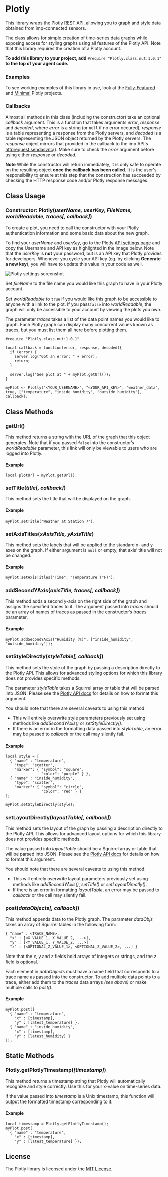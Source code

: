 # Plotly #

This library wraps the [Plotly REST API](https://plot.ly/rest/), allowing you to graph and style data obtained from imp-connected sensors.

The class allows for simple creation of time-series data graphs while exposing access for styling graphs using all features of the Plotly API. Note that this library requires the creation of a Plotly account.

**To add this library to your project, add** `#require "Plotly.class.nut:1.0.1"` **to the top of your agent code.**

### Examples ###

To see working examples of this library in use, look at the [Fully-Featured](examples/full_featured) and [Minimal](examples/minimal) Plotly projects.

### Callbacks ###

Almost all methods in this class (including the constructor) take an optional *callback* argument.
This is a function that takes arguments *error*, *response* and *decoded*, where *error* is a string (or `null` if no error occured), *response* is a table representing a response from the Plotly servers, and *decoded* is a table representing the JSON object returned by the Plotly servers. The *response* object mirrors that provided in the callback to the imp API's [httprequest.sendasync()](https://developer.electricimp.com/api/httprequest/sendasync). Make sure to check the *error* argument before using either *response* or *decoded*.

**Note** While the constructor will return immediately, it is only safe to operate on the resulting object **once the callback has been called**. It is the user's responsibility to ensure at this step that the construction has succeeded by checking the HTTP response code and/or Plotly response messages.

## Class Usage ##

### Constructor: Plotly(*userName, userKey, FileName, worldReadable, traces[, callback]*) ###

To create a plot, you need to call the constructor with your Plotly authentication information and some basic data about the new graph.

To find your *userName* and *userKey*, go to the Plotly [API settings page](https://plot.ly/settings/api) and copy the Username and API key as highlighted in the image below. Note that the *userKey* is **not** your password, but is an API key that Plotly provides for developers. Whenever you cycle your API key (eg. by clicking **Generate a new key**), you will have to update this value in your code as well.

![Plotly settings screenshot](images/plotly_user_settings.png)

Set *fileName* to the file name you would like this graph to have in your Plotly account.

Set *worldReadable* to `true` if you would like this graph to be accessible to anyone with a link to the plot. If you pass`false` into *worldReadable*, the graph will only be accessible to your account by viewing the plots you own.

The parameter *traces* takes a list of the data point names you would like to graph. Each Plotly graph can display many concurrent values known as traces, but you must list them all here before plotting them.

```squirrel
#require "Plotly.class.nut:1.0.1"

local callback = function(error, response, decoded){
  if (error) {
    server.log("Got an error: " + error);
    return;
  }
  
  server.log("See plot at " + myPlot.getUrl());
}

myPlot <- Plotly("<YOUR_USERNAME>", "<YOUR_API_KEY>", "weather_data", true, ["temperature", "inside_humidity", "outside_humidity"], callback);
```

## Class Methods ##

### getUrl() ###

This method returns a string with the URL of the graph that this object generates. Note that if you passed `false` into the constructor’s *worldReadable* parameter, this link will only be viewable to users who are logged into Plotly.

#### Example ####

```squirrel
local plotUrl = myPlot.getUrl();
```

### setTitle(*title[, callback]*) ###

This method sets the title that will be displayed on the graph.

#### Example ####

```squirrel
myPlot.setTitle("Weather at Station 7");
```

### setAxisTitles(*xAxisTitle, yAxisTitle*) ###

This method sets the labels that will be applied to the standard x- and y-axes on the graph. If either argument is `null` or empty, that axis’ title will not be changed.

#### Example ####

```squirrel
myPlot.setAxisTitles("Time", "Temperature (°F)");
```

### addSecondYAxis(*axisTitle, traces[, callback]*) ###

This method adds a second y-axis on the right side of the graph and assigns the specified traces to it. The argument passed into *traces* should be an array of names of traces as passed in the constructor’s *traces* parameter.

#### Example ####

```squirrel
myPlot.addSecondYAxis("Humidity (%)", ["inside_humidity", "outside_humidity"]);
```

### setStyleDirectly(*styleTable[, callback]*) ###

This method sets the style of the graph by passing a description directly to the Plotly API. This allows for advanced styling options for which this library does not provides specific methods.

The parameter *styleTable* takes a Squirrel array or table that will be parsed into JSON. Please see the [Plotly API docs](https://plot.ly/rest/) for details on how to format this argument.

You should note that there are several caveats to using this method:

- This will entirely overwrite style parameters previously set using methods like *addSecondYAxis()* or *setStyleDirectly()*.
- If there is an error in the formatting data passed into *styleTable*, an error may be passed to *callback* or the call may silently fail.

#### Example ####

```squirrel
local style = [
  { "name" : "temperature",
    "type": "scatter",
    "marker": { "symbol": "square", 
                "color": "purple" } },
  { "name" : "inside_humidity",
    "type": "scatter",
    "marker": { "symbol": "circle", 
                "color": "red" } }
];

myPlot.setStyleDirectly(style);
```

### setLayoutDirectly(*layoutTable[, callback]*) ###

This method sets the layout of the graph by passing a description directly to the Plotly API. This allows for advanced layout options for which this library does not provides specific methods.

The value passed into *layoutTable* should be a Squirrel array or table that will be parsed into JSON. Please see the [Plotly API docs](https://plot.ly/rest/) for details on how to format this argument.

You should note that there are several caveats to using this method:

- This will entirely overwrite layout parameters previously set using methods like *addSecondYAxis()*, *setTitle()* or *setLayoutDirectly()*.
- If there is an error in formatting *layoutTable*, an error may be passed to *callback* or the call may silently fail.

### post(*dataObjects[, callback]*) ###

This method appends data to the Plotly graph. The parameter *dataObjs* takes an array of Squirrel tables in the following form:

```squirrel
{ "name" : <TRACE_NAME>,
  "x" : [<X_VALUE_1, X_VALUE_2, ...>],
  "y" : [<Y_VALUE_1, Y_VALUE_2, ...>]
  "z" : [<OPTIONAL_Z_VALUE_1>, <OPTIONAL_Z_VALUE_2>, ...] }
```

Note that the *x*, *y* and *z* fields hold arrays of integers or strings, and the *z* field is optional.

Each element in *dataObjects* must have a name field that corresponds to a trace name as passed into the constructor. To add multiple data points to a trace, either add them to the *traces* data arrays *(see above)* or make multiple calls to *post()*.

#### Example ####

```squirrel
myPlot.post([
  { "name" : "temperature",
    "x" : [timestamp],
    "y" : [latest_temperature] },
  { "name" : "inside_humidity",
    "x" : [timestamp],
    "y" : [latest_humidity] }
]);
```

## Static Methods ##

### Plotly.getPlotlyTimestamp(*[timestamp]*) ###

This method returns a timestamp string that Plotly will automatically recognize and style correctly. Use this for your x-value on time-series data.

If the value passed into *timestamp* is a Unix timestamp, this function will output the formatted timestamp corresponding to it.

#### Example ####

```squirrel
local timestamp = Plotly.getPlotlyTimestamp();
myPlot.post(
  { "name" : "temperature",
    "x" : [timestamp],
    "y" : [latest_temperature] });
```

## License ##

The Plotly library is licensed under the [MIT License](./LICENSE).
